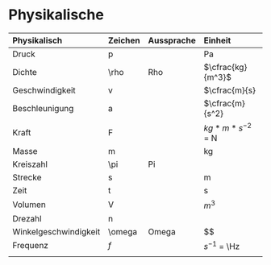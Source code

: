 # Physikalische

| Physikalisch          | Zeichen | Aussprache | Einheit           |
|:----------------------|:--------|:-----------|:------------------|
| Druck                 | p       |            | Pa                |
| Dichte                | \rho    | Rho        | $\cfrac{kg}{m^3}$ |
| Geschwindigkeit       | v       |            | $\cfrac{m}{s}     |
| Beschleunigung        | a       |            | $\cfrac{m}{s^2}   |
| Kraft                 | F       |            | $kg*m*s^{-2}$ = N |
| Masse                 | m       |            | kg                |
| Kreiszahl             | \pi     | Pi         |                   |
| Strecke               | s       |            | m                 |
| Zeit                  | t       |            | s                 |
| Volumen               | V       |            | $m^3$             |
| Drezahl               | n       |            |                   |
| Winkelgeschwindigkeit | \omega  | Omega      | $$                |
| Frequenz              | $f$     |            | $s^{-1}$ = \Hz    |
|                       |         |            |                   |
